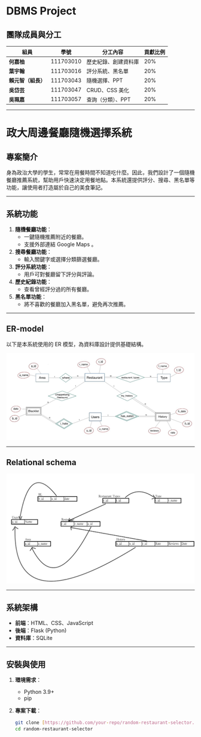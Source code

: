 # DBMS Project
## 團隊成員與分工

| 組員         | 學號       | 分工內容              | 貢獻比例 |
|--------------|------------|-----------------------|----------|
| **何嘉柚**   | 111703010  | 歷史紀錄、創建資料庫 | 20%      |
| **葉宇翰**   | 111703016  | 評分系統、黑名單     | 20%      |
| **賴元智（組長）** | 111703043 | 隨機選擇、PPT        | 20%      |
| **吳岱芸**   | 111703047  | CRUD、CSS 美化       | 20%      |
| **吳珮嘉**   | 111703057  | 查詢（分類）、PPT    | 20%      |

---
# 政大周邊餐廳隨機選擇系統

## 專案簡介
身為政治大學的學生，常常在用餐時間不知道吃什麼。因此，我們設計了一個隨機餐廳推薦系統，幫助用戶快速決定用餐地點。本系統還提供評分、搜尋、黑名單等功能，讓使用者打造屬於自己的美食筆記。

---

## 系統功能
1. **隨機餐廳功能**：
   - 一鍵隨機推薦附近的餐廳。
   - 支援外部連結 Google Maps 。
2. **搜尋餐廳功能**：
   - 輸入關鍵字或選擇分類篩選餐廳。
3. **評分系統功能**：
   - 用戶可對餐廳留下評分與評論。
4. **歷史紀錄功能**：
   - 查看曾經評分過的所有餐廳。
5. **黑名單功能**：
   - 將不喜歡的餐廳加入黑名單，避免再次推薦。

---

## ER-model
以下是本系統使用的 ER 模型，為資料庫設計提供基礎結構。

![ER-Model](S__47341571.jpg)

---
## Relational schema

![Relation schema](S__47341581.jpg)

---
## 系統架構
- **前端**：HTML、CSS、JavaScript
- **後端**：Flask (Python)
- **資料庫**：SQLite

---

## 安裝與使用
1. **環境需求**：
   - Python 3.9+
   - pip

2. **專案下載**：
   ```bash
   git clone [https://github.com/your-repo/random-restaurant-selector.git](https://github.com/shiokko/Database_Final.git)
   cd random-restaurant-selector
